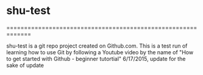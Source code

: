 # shu-test
=============================================================

shu-test is a git repo project created on Github.com. This is a test run of learning how to use Git by following a Youtube video by the name of "How to get started with Github - beginner tutortial"
6/17/2015, update for the sake of update

